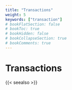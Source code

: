 ```yaml
---
title: "Transactions"
weight: 5
keywords: ["transaction"]
# bookFlatSection: false
# bookToc: true
# bookHidden: false
# bookCollapseSection: true
# bookComments: true
---
```


# Transactions

{{< seealso >}}


